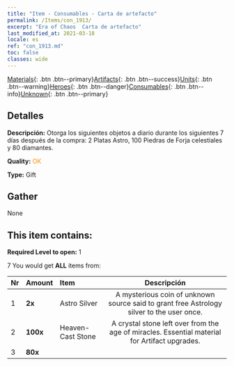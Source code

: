 ```yaml
---
title: "Item - Consumables - Carta de artefacto"
permalink: /Items/con_1913/
excerpt: "Era of Chaos  Carta de artefacto"
last_modified_at: 2021-03-18
locale: es
ref: "con_1913.md"
toc: false
classes: wide
---
```

 [Materials](/es/Items/){: .btn .btn--primary}[Artifacts](/es/Items/Artifacts/){: .btn .btn--success}[Units](/es/Items/Units/){: .btn .btn--warning}[Heroes](/es/Items/Heroes/){: .btn .btn--danger}[Consumables](/es/Items/Consumables/){: .btn .btn--info}[Unknown](/es/Items/Unknown/){: .btn .btn--primary}

## Detalles
 **Descripción:** Otorga los siguientes objetos a diario durante los siguientes 7 días después de la compra: 2 Platas Astro, 100 Piedras de Forja celestiales y 80 diamantes.

 **Quality:** <span style="color: #FF8C00">OK</span>

 **Type:** Gift

## Gather

  None

## This item contains:

 **Required Level to open:** 1

 7 You would get **ALL** items  from:

  | Nr | Amount |     Item    | Descripción |
  |:---|:-------|:------------|:-----------:|
  | 1 |  **2x** | Astro Silver | A mysterious coin of unknown source said to grant free Astrology silver to the user once.  | 
  | 2 |  **100x** | Heaven-Cast Stone | A crystal stone left over from the age of miracles. Essential material for Artifact upgrades.  | 
  | 3 |  **80x** | <i class="fas fa-gem"/> |  | 
